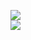 [![](https://img.shields.io/badge/Made%20With-Github%20Spray-lightgrey.svg?style=for-the-badge&logo=github)](https://github.com/Annihil/github-spray#7192)  
[![](https://i.imgur.com/2DrTn0Z.gif)](https://github.com/Annihil/github-spray)